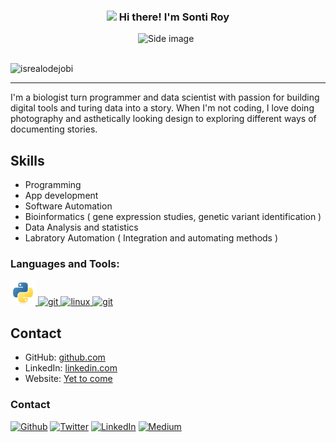 <!-- Heading -->
<h3 align="center"><img src = "https://raw.githubusercontent.com/MartinHeinz/MartinHeinz/master/wave.gif" width = 30px> Hi there! I'm Sonti Roy</h3>

<img src="https://user-images.githubusercontent.com/74038190/212750672-2f3f2b50-c84f-4ed8-a60a-849ae69ff9df.gif" width="300" alt="Side image" align="right" >
<br><br>

<!-- Profile Views -->

<p align="left"> <img src="https://komarev.com/ghpvc/?username=sonti-roy&label=Profile%20views&color=0e75b6&style=flat" alt="isrealodejobi" />
</p>



 <!-- About section -->

---
I'm a biologist turn programmer and data scientist with passion for building digital tools and turing data into a story. When I'm not coding, I love doing photography and asthetically looking design to exploring different ways of documenting stories.

## Skills
- Programming
- App development
- Software Automation
- Bioinformatics ( gene expression studies, genetic variant identification )
- Data Analysis and statistics
- Labratory Automation ( Integration and automating methods )

<h3 align="left">Languages and Tools:</h3>
<p align="left"> <a href="https://www.python.org" target="_blank" rel="noreferrer"> <img src="https://raw.githubusercontent.com/devicons/devicon/master/icons/python/python-original.svg" alt="python" width="40" height="40"/> </a> <a align="left"> <a href="https://www.r-project.org/" target="_blank" rel="noreferrer"> <img src="https://www.vectorlogo.zone/logos/r-project/r-project-official.svg" alt="git" width="40" height="40"/> <a align="left"> <a href="https://www.linux.org/" target="_blank" rel="noreferrer"> <img src="https://www.vectorlogo.zone/logos/gnu_bash/gnu_bash-official.svg" alt="linux" width="60" height="40"/> </a> <a align="left"> <a href="https://git-scm.com/" target="_blank" rel="noreferrer"> <img src="https://www.vectorlogo.zone/logos/git-scm/git-scm-icon.svg" alt="git" width="40" height="40"/> </a> 


## Contact

- GitHub: [github.com](https://github.com/sonti-roy)
- LinkedIn: [linkedin.com](https://www.linkedin.com/in/sonti-roy-phd-8589b711a/)
- Website: [Yet to come](https://yettocome.com)

<h3>Contact</h3>
<p><a href="https://github.com/sonti-roy" target="_blank"><img alt="Github" src="https://img.shields.io/badge/GitHub-%2312100E.svg?&style=for-the-badge&logo=Github&logoColor=white" /></a> <a href="https://twitter.com/Guibz16" target="_blank"><img alt="Twitter" src="https://img.shields.io/badge/X-black" width="40" height="40" /></a> <a href="https://www.linkedin.com/in/thomas-guibert" target="_blank"><img alt="LinkedIn" src="https://img.shields.io/badge/linkedin-%230077B5.svg?&style=for-the-badge&logo=linkedin&logoColor=white" /></a> <a href="https://medium.com/@th.guibert" target="_blank"><img alt="Medium" src="https://img.shields.io/badge/medium-%2312100E.svg?&style=for-the-badge&logo=medium&logoColor=white" /></a>
</p>


<!-- About section: END -->

